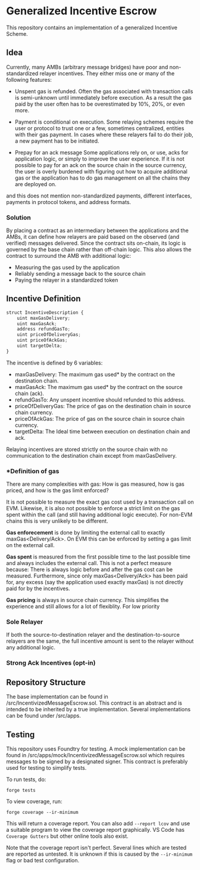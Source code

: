 # Generalized Incentive Escrow

This repository contains an implementation of a generalized Incentive Scheme. 

## Idea

Currently, many AMBs (arbitrary message bridges) have poor and non-standardized relayer incentives. They either miss one or many of the following features:

- Unspent gas is refunded.
Often the gas associated with transaction calls is semi-unknown until immediately before execution. As a result the gas paid by the user often has to be overestimated by 10%, 20%, or even more.
  
- Payment is conditional on execution.
Some relaying schemes require the user or protocol to trust one or a few, sometimes centralized, entities with their gas payment. In cases where these relayers fail to do their job, a new payment has to be initiated.

- Prepay for an ack message
Some applications rely on, or use, acks for application logic, or simply to improve the user experience. If it is not possible to pay for an ack on the source chain in the source currency, the user is overly burdened with figuring out how to acquire additional gas or the application has to do gas management on all the chains they are deployed on.

and this does not mention non-standardized payments, different interfaces, payments in protocol tokens, and address formats.

### Solution

By placing a contract as an intermediary between the applications and the AMBs, it can define how relayers are paid based on the observed (and verified) messages delivered. Since the contract sits on-chain, its logic is governed by the base chain rather than off-chain logic.
This also allows the contract to surround the AMB with additional logic:
- Measuring the gas used by the application
- Reliably sending a message back to the source chain
- Paying the relayer in a standardized token

## Incentive Definition


```js
struct IncentiveDescription {
    uint maxGasDelivery;
    uint maxGasAck;
    address refundGasTo;
    uint priceOfDeliveryGas;
    uint priceOfAckGas;
    uint targetDelta;
}
```

The incentive is defined by 6 variables:
- maxGasDelivery: The maximum gas used* by the contract on the destination chain.
- maxGasAck: The maximum gas used* by the contract on the source chain (ack).
- refundGasTo: Any unspent incentive should refunded to this address.
- priceOfDeliveryGas: The price of gas on the destination chain in source chain currency.
- priceOfAckGas: The price of gas on the source chain in source chain currency.
- targetDelta: The Ideal time between execution on destination chain and ack.



Relaying incentives are stored strictly on the source chain with no communication to the destination chain except from maxGasDelivery.



### *Definition of gas

There are many complexities with gas: How is gas measured, how is gas priced, and how is the gas limit enforced?

It is not possible to measure the exact gas cost used by a transaction call on EVM. Likewise, it is also not possible to enforce a strict limit on the gas spent within the call (and still having additional logic execute). For non-EVM chains this is very unlikely to be different.

**Gas enforecement** is done by limiting the external call to exactly maxGas<Delivery/Ack>. On EVM this can be enforced by setting a gas limit on the external call.

**Gas spent** is measured from the first possible time to the last possible time and always includes the external call. This is not a perfect measure because: There is always logic before and after the gas cost can be measured. Furthermore, since only maxGas<Delivery/Ack> has been paid for, any excess (say the application used exactly maxGas) is not directly paid for by the incentives.

**Gas pricing** is always in source chain currency. This simplifies the experience and still allows for a lot of flexiblity. For low priority 


### Sole Relayer

If both the source-to-destination relayer and the destination-to-source relayers are the same, the full incentive amount is sent to the relayer without any additional logic. 

### Strong Ack Incentives (opt-in)

 




## Repository Structure

The base implementation can be found in /src/IncentivizedMessageEscrow.sol. This contract is an abstract and is intended to be inherited by a true implementation. Several implementations can be found under /src/apps.  

## Testing

This repository uses Foundtry for testing. A mock implementation can be found in /src/apps/mock/IncentivizedMessageEscrow.sol which requires messages to be signed by a designated signer. This contract is preferably used for testing to simplify tests.

To run tests, do:
```
forge tests
```

To view coverage, run:
```
forge coverage --ir-minimum
```

This will return a coverage report. You can also add `--report lcov` and use a suitable program to view the coverage report graphically. VS Code has `Coverage Gutters` but other online tools also exist.

Note that the coverage report isn't perfect. Several lines which are tested are reported as untested. It is unknown if this is caused by the `--ir-minimum` flag or bad test configuration.
